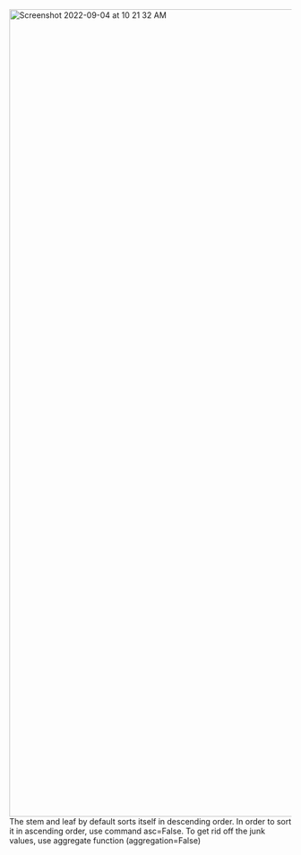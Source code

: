 <img width="1440" alt="Screenshot 2022-09-04 at 10 21 32 AM" src="https://user-images.githubusercontent.com/92856509/188297970-36d0c232-6eaa-4730-b625-5f8874a2cc68.png">
The stem and leaf by default sorts itself in descending order. In order to sort it in ascending order, use command asc=False.
To get rid off the junk values, use aggregate function (aggregation=False)
